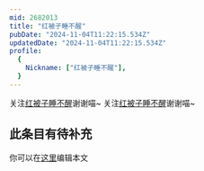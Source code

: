```yaml
---
mid: 2682013
title: "红被子睡不醒"
pubDate: "2024-11-04T11:22:15.534Z"
updatedDate: "2024-11-04T11:22:15.534Z"
profile:
  {
    Nickname: ["红被子睡不醒"],
  }
---
```


关注[红被子睡不醒](https://space.bilibili.com/2682013)谢谢喵~ 关注[红被子睡不醒](https://space.bilibili.com/2682013)谢谢喵~

## 此条目有待补充
你可以在[这里](https://github.com/Yuhanawa/VTuber.ICU-Content/edit/master/v/红被子睡不醒/index.md)编辑本文
